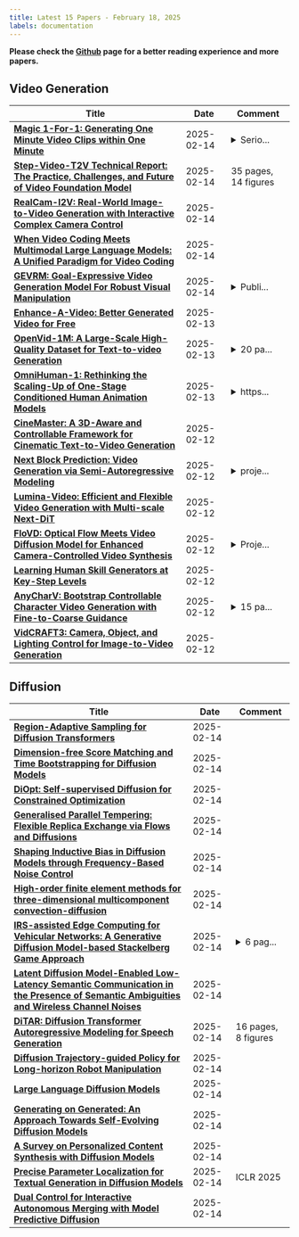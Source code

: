 ```yaml
---
title: Latest 15 Papers - February 18, 2025
labels: documentation
---
```

**Please check the [Github](https://github.com/zezhishao/MTS_Daily_ArXiv) page for a better reading experience and more papers.**

## Video Generation
| **Title** | **Date** | **Comment** |
| --- | --- | --- |
| **[Magic 1-For-1: Generating One Minute Video Clips within One Minute](http://arxiv.org/abs/2502.07701v2)** | 2025-02-14 | <details><summary>Serio...</summary><p>Serious modification needed.</p></details> |
| **[Step-Video-T2V Technical Report: The Practice, Challenges, and Future of Video Foundation Model](http://arxiv.org/abs/2502.10248v1)** | 2025-02-14 | 35 pages, 14 figures |
| **[RealCam-I2V: Real-World Image-to-Video Generation with Interactive Complex Camera Control](http://arxiv.org/abs/2502.10059v1)** | 2025-02-14 |  |
| **[When Video Coding Meets Multimodal Large Language Models: A Unified Paradigm for Video Coding](http://arxiv.org/abs/2408.08093v3)** | 2025-02-14 |  |
| **[GEVRM: Goal-Expressive Video Generation Model For Robust Visual Manipulation](http://arxiv.org/abs/2502.09268v2)** | 2025-02-14 | <details><summary>Publi...</summary><p>Published as a conference paper at ICLR 2025</p></details> |
| **[Enhance-A-Video: Better Generated Video for Free](http://arxiv.org/abs/2502.07508v2)** | 2025-02-13 |  |
| **[OpenVid-1M: A Large-Scale High-Quality Dataset for Text-to-video Generation](http://arxiv.org/abs/2407.02371v3)** | 2025-02-13 | <details><summary>20 pa...</summary><p>20 pages, 15 figures, Published as a conference paper at ICLR 2025</p></details> |
| **[OmniHuman-1: Rethinking the Scaling-Up of One-Stage Conditioned Human Animation Models](http://arxiv.org/abs/2502.01061v2)** | 2025-02-13 | <details><summary>https...</summary><p>https://omnihuman-lab.github.io/</p></details> |
| **[CineMaster: A 3D-Aware and Controllable Framework for Cinematic Text-to-Video Generation](http://arxiv.org/abs/2502.08639v1)** | 2025-02-12 |  |
| **[Next Block Prediction: Video Generation via Semi-Autoregressive Modeling](http://arxiv.org/abs/2502.07737v2)** | 2025-02-12 | <details><summary>proje...</summary><p>project page: https://renshuhuai-andy.github.io/NBP-project/</p></details> |
| **[Lumina-Video: Efficient and Flexible Video Generation with Multi-scale Next-DiT](http://arxiv.org/abs/2502.06782v2)** | 2025-02-12 |  |
| **[FloVD: Optical Flow Meets Video Diffusion Model for Enhanced Camera-Controlled Video Synthesis](http://arxiv.org/abs/2502.08244v1)** | 2025-02-12 | <details><summary>Proje...</summary><p>Project website: https://jinwonjoon.github.io/flovd_site/</p></details> |
| **[Learning Human Skill Generators at Key-Step Levels](http://arxiv.org/abs/2502.08234v1)** | 2025-02-12 |  |
| **[AnyCharV: Bootstrap Controllable Character Video Generation with Fine-to-Coarse Guidance](http://arxiv.org/abs/2502.08189v1)** | 2025-02-12 | <details><summary>15 pa...</summary><p>15 pages, 9 figures, 4 tables</p></details> |
| **[VidCRAFT3: Camera, Object, and Lighting Control for Image-to-Video Generation](http://arxiv.org/abs/2502.07531v2)** | 2025-02-12 |  |

## Diffusion
| **Title** | **Date** | **Comment** |
| --- | --- | --- |
| **[Region-Adaptive Sampling for Diffusion Transformers](http://arxiv.org/abs/2502.10389v1)** | 2025-02-14 |  |
| **[Dimension-free Score Matching and Time Bootstrapping for Diffusion Models](http://arxiv.org/abs/2502.10354v1)** | 2025-02-14 |  |
| **[DiOpt: Self-supervised Diffusion for Constrained Optimization](http://arxiv.org/abs/2502.10330v1)** | 2025-02-14 |  |
| **[Generalised Parallel Tempering: Flexible Replica Exchange via Flows and Diffusions](http://arxiv.org/abs/2502.10328v1)** | 2025-02-14 |  |
| **[Shaping Inductive Bias in Diffusion Models through Frequency-Based Noise Control](http://arxiv.org/abs/2502.10236v1)** | 2025-02-14 |  |
| **[High-order finite element methods for three-dimensional multicomponent convection-diffusion](http://arxiv.org/abs/2408.17390v2)** | 2025-02-14 |  |
| **[IRS-assisted Edge Computing for Vehicular Networks: A Generative Diffusion Model-based Stackelberg Game Approach](http://arxiv.org/abs/2502.10149v1)** | 2025-02-14 | <details><summary>6 pag...</summary><p>6 pages, 5 figures, published to ICC</p></details> |
| **[Latent Diffusion Model-Enabled Low-Latency Semantic Communication in the Presence of Semantic Ambiguities and Wireless Channel Noises](http://arxiv.org/abs/2406.06644v4)** | 2025-02-14 |  |
| **[DiTAR: Diffusion Transformer Autoregressive Modeling for Speech Generation](http://arxiv.org/abs/2502.03930v2)** | 2025-02-14 | 16 pages, 8 figures |
| **[Diffusion Trajectory-guided Policy for Long-horizon Robot Manipulation](http://arxiv.org/abs/2502.10040v1)** | 2025-02-14 |  |
| **[Large Language Diffusion Models](http://arxiv.org/abs/2502.09992v1)** | 2025-02-14 |  |
| **[Generating on Generated: An Approach Towards Self-Evolving Diffusion Models](http://arxiv.org/abs/2502.09963v1)** | 2025-02-14 |  |
| **[A Survey on Personalized Content Synthesis with Diffusion Models](http://arxiv.org/abs/2405.05538v2)** | 2025-02-14 |  |
| **[Precise Parameter Localization for Textual Generation in Diffusion Models](http://arxiv.org/abs/2502.09935v1)** | 2025-02-14 | ICLR 2025 |
| **[Dual Control for Interactive Autonomous Merging with Model Predictive Diffusion](http://arxiv.org/abs/2502.09918v1)** | 2025-02-14 |  |

